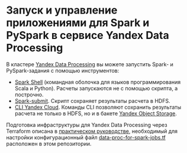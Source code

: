 # Запуск и управление приложениями для Spark и PySpark в сервисе Yandex Data Processing

В кластере [Yandex Data Processing](https://yandex.cloud/ru/docs/data-proc) вы можете запустить Spark- и PySpark-задания с помощью инструментов:

* [Spark Shell](https://spark.apache.org/docs/latest/quick-start) (командная оболочка для языков программирования Scala и Python). Расчеты запускаются не с помощью скрипта, а построчно.
* [Spark-submit](https://spark.apache.org/docs/latest/submitting-applications.html#submitting-applications). Скрипт сохраняет результаты расчета в HDFS.
* [CLI Yandex Cloud](https://yandex.cloud/ru/docs/cli/). Команды CLI позволяют сохранить результаты расчета не только в HDFS, но и в бакете [Yandex Object Storage](https://yandex.cloud/ru/docs/storage).

Подготовка инфраструктуры для Yandex Data Processing через Terraform описана в [практическом руководстве](https://yandex.cloud/ru/docs/data-proc/tutorials/run-spark-job), необходимый для настройки конфигурационный файл [data-proc-for-spark-jobs.tf](data-proc-for-spark-jobs.tf) расположен в этом репозитории.
